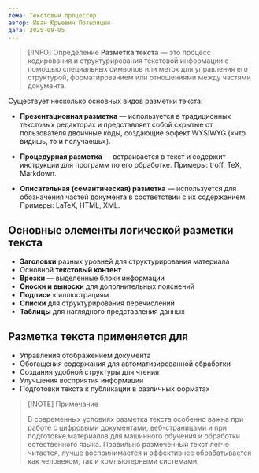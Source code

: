 ```yaml
---
тема: Текстовый процессор
автор: Иван Юрьевич Потылицын
дата: 2025-09-05
---
```


> [!INFO] Определение
> **Разметка текста** — это процесс кодирования и структурирования текстовой информации с помощью специальных символов или меток для управления его структурой, форматированием или отношениями между частями документа.

Существует несколько основных видов разметки текста:

- **Презентационная разметка** — используется в традиционных текстовых редакторах и представляет собой скрытые от пользователя двоичные коды, создающие эффект WYSIWYG («что видишь, то и получаешь»).

- **Процедурная разметка** — встраивается в текст и содержит инструкции для программ по его обработке. Примеры: troff, TeX, Markdown.

- **Описательная (семантическая) разметка** — используется для обозначения частей документа в соответствии с их содержанием. Примеры: LaTeX, HTML, XML.

## Основные элементы логической разметки текста

- **Заголовки** разных уровней для структурирования материала
- Основной **текстовый контент**
- **Врезки** — выделенные блоки информации
- **Сноски и выноски** для дополнительных пояснений
- **Подписи** к иллюстрациям
- **Списки** для структурирования перечислений
- **Таблицы** для наглядного представления данных

## Разметка текста применяется для

- Управления отображением документа
- Обогащения содержания для автоматизированной обработки
- Создания удобной структуры для чтения
- Улучшения восприятия информации
- Подготовки текста к публикации в различных форматах

> [!NOTE] Примечание
> 
> В современных условиях разметка текста особенно важна при работе с цифровыми документами, веб-страницами и при подготовке материалов для машинного обучения и обработки естественного языка. Правильно размеченный текст легче читается, лучше воспринимается и эффективнее обрабатывается как человеком, так и компьютерными системами.
